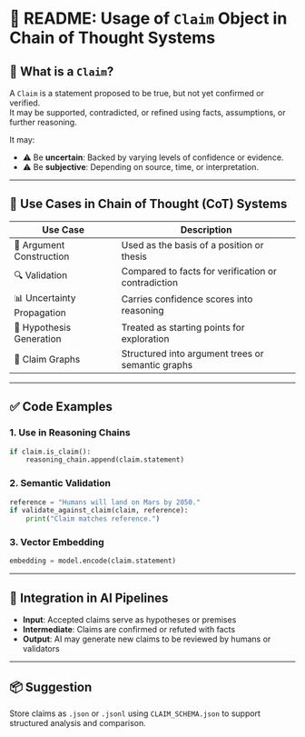 # 🧠 README: Usage of `Claim` Object in Chain of Thought Systems

## 📘 What is a `Claim`?

A `Claim` is a statement proposed to be true, but not yet confirmed or verified.  
It may be supported, contradicted, or refined using facts, assumptions, or further reasoning.

It may:
- ⚠️ Be **uncertain**: Backed by varying levels of confidence or evidence.
- ⚠️ Be **subjective**: Depending on source, time, or interpretation.

---

## 🔹 Use Cases in Chain of Thought (CoT) Systems

| Use Case                  | Description                                                                 |
|---------------------------|-----------------------------------------------------------------------------|
| 💬 Argument Construction   | Used as the basis of a position or thesis                                  |
| 🔍 Validation              | Compared to facts for verification or contradiction                        |
| 📊 Uncertainty Propagation | Carries confidence scores into reasoning                                   |
| 🧠 Hypothesis Generation   | Treated as starting points for exploration                                 |
| 📂 Claim Graphs            | Structured into argument trees or semantic graphs                          |

---

## ✅ Code Examples

### 1. Use in Reasoning Chains

```python
if claim.is_claim():
    reasoning_chain.append(claim.statement)
```

### 2. Semantic Validation

```python
reference = "Humans will land on Mars by 2050."
if validate_against_claim(claim, reference):
    print("Claim matches reference.")
```

### 3. Vector Embedding

```python
embedding = model.encode(claim.statement)
```

---

## 🔗 Integration in AI Pipelines

- **Input**: Accepted claims serve as hypotheses or premises
- **Intermediate**: Claims are confirmed or refuted with facts
- **Output**: AI may generate new claims to be reviewed by humans or validators

---

## 📦 Suggestion

Store claims as `.json` or `.jsonl` using `CLAIM_SCHEMA.json` to support structured analysis and comparison.